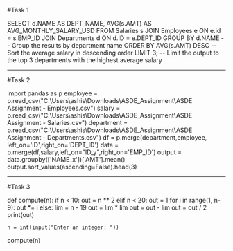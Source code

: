 #Task 1

SELECT d.NAME AS DEPT_NAME, AVG(s.AMT) AS AVG_MONTHLY_SALARY_USD
FROM Salaries s
JOIN Employees e ON e.id = s.EMP_ID
JOIN Departments d ON d.ID = e.DEPT_ID
GROUP BY d.NAME -- Group the results by department name
ORDER BY AVG(s.AMT) DESC -- Sort the average salary in descending order
LIMIT 3; -- Limit the output to the top 3 departments with the highest average salary

-----------------------------------------------------------------------------------------------------------

#Task 2

import pandas as p
employee = p.read_csv("C:\Users\ashis\Downloads\ASDE_Assignment\ASDE Assignment - Employees.csv")
salary = p.read_csv("C:\Users\ashis\Downloads\ASDE_Assignment\ASDE Assignment - Salaries.csv")
department = p.read_csv("C:\Users\ashis\Downloads\ASDE_Assignment\ASDE Assignment - Departments.csv")
df = p.merge(department,employee, left_on='ID',right_on='DEPT_ID')
data = p.merge(df,salary,left_on="ID_y",right_on='EMP_ID')
output = data.groupby(['NAME_x'])['AMT'].mean()
output.sort_values(ascending=False).head(3)

-----------------------------------------------------------------------------------------------------------

#Task 3 

def compute(n):
    if n < 10:
        out = n ** 2
    elif n < 20:
        out = 1
        for i in range(1, n-9):
            out *= i
    else:
        lim = n - 19
        out = lim * lim
        out = out - lim
        out = out / 2
    print(out)
    
    n = int(input("Enter an integer: "))
compute(n)

